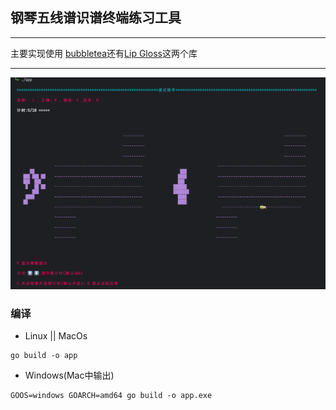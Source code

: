 ## 钢琴五线谱识谱终端练习工具
***
主要实现使用 [bubbletea](https://github.com/charmbracelet/bubbletea)还有[Lip Gloss](https://github.com/charmbracelet/lipgloss)这两个库
***
![效果图](./example.png)


### 编译
* Linux || MacOs
```
go build -o app
```
* Windows(Mac中输出)
```
GOOS=windows GOARCH=amd64 go build -o app.exe
```
